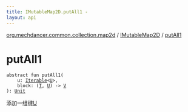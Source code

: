 ```yaml
---
title: IMutableMap2D.putAll1 - 
layout: api
---
```


<div class='api-docs-breadcrumbs'><a href="../index.html">org.mechdancer.common.collection.map2d</a> / <a href="index.html">IMutableMap2D</a> / <a href="./put-all1.html">putAll1</a></div>

# putAll1

<div class="signature"><code><span class="keyword">abstract</span> <span class="keyword">fun </span><span class="identifier">putAll1</span><span class="symbol">(</span><br/>&nbsp;&nbsp;&nbsp;&nbsp;<span class="parameterName" id="org.mechdancer.common.collection.map2d.IMutableMap2D$putAll1(kotlin.collections.Iterable((org.mechdancer.common.collection.map2d.IMutableMap2D.U)), kotlin.Function2((org.mechdancer.common.collection.map2d.IMutableMap2D.T, org.mechdancer.common.collection.map2d.IMutableMap2D.U, org.mechdancer.common.collection.map2d.IMutableMap2D.V)))/u">u</span><span class="symbol">:</span>&nbsp;<a href="https://kotlinlang.org/api/latest/jvm/stdlib/kotlin.collections/-iterable/index.html"><span class="identifier">Iterable</span></a><span class="symbol">&lt;</span><a href="index.html#U"><span class="identifier">U</span></a><span class="symbol">&gt;</span><span class="symbol">, </span><br/>&nbsp;&nbsp;&nbsp;&nbsp;<span class="parameterName" id="org.mechdancer.common.collection.map2d.IMutableMap2D$putAll1(kotlin.collections.Iterable((org.mechdancer.common.collection.map2d.IMutableMap2D.U)), kotlin.Function2((org.mechdancer.common.collection.map2d.IMutableMap2D.T, org.mechdancer.common.collection.map2d.IMutableMap2D.U, org.mechdancer.common.collection.map2d.IMutableMap2D.V)))/block">block</span><span class="symbol">:</span>&nbsp;<span class="symbol">(</span><a href="index.html#T"><span class="identifier">T</span></a><span class="symbol">,</span>&nbsp;<a href="index.html#U"><span class="identifier">U</span></a><span class="symbol">)</span>&nbsp;<span class="symbol">-&gt;</span>&nbsp;<a href="index.html#V"><span class="identifier">V</span></a><br/><span class="symbol">)</span><span class="symbol">: </span><a href="https://kotlinlang.org/api/latest/jvm/stdlib/kotlin/-unit/index.html"><span class="identifier">Unit</span></a></code></div>

添加一组键<a href="index.html#U">U</a>

